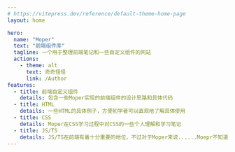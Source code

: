 ```yaml
---
# https://vitepress.dev/reference/default-theme-home-page
layout: home

hero:
  name: "Moper"
  text: "前端组件库"
  tagline: 一个用于整理前端笔记和一些自定义组件的网站
  actions:
    - theme: alt
      text: 奇奇怪怪
      link: /Author
features:
  - title: 前端自定义组件
    details: 包含一些Moper实现的前端组件的设计思路和具体代码
  - title: HTML
    details: 一些HTML的具体例子，方便初学者可以直观地了解具体使用
  - title: CSS
    details: Moper在CSS学习过程中对CSS的一些个人理解和学习笔记
  - title: JS/TS
    details: JS/TS在前端有着十分重要的地位，不过对于Moper来说......Moepr不知道，Moper还在学......
---
```


